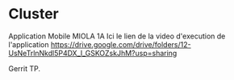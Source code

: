# Cluster
Application Mobile MIOLA 1A
Ici le lien de la video d'execution de l'application
https://drive.google.com/drive/folders/12-UsNeTrlnNkdl5P4DX_l_GSKOZskJhM?usp=sharing

Gerrit TP.